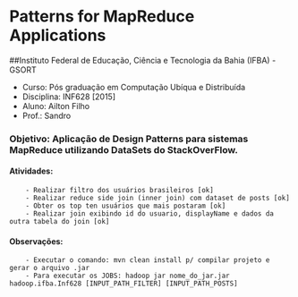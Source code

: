 # Patterns for MapReduce Applications

##Instituto Federal de Educação, Ciência e Tecnologia da Bahia (IFBA) - GSORT
 - Curso: Pós graduação em Computação Ubíqua e Distribuída
 - Disciplina: INF628 [2015] 
 - Aluno: Ailton Filho 
 - Prof.: Sandro
  
### Objetivo: Aplicação de Design Patterns para sistemas MapReduce utilizando DataSets do StackOverFlow.
#### Atividades:
  
  		- Realizar filtro dos usuários brasileiros [ok]
  		- Realizar reduce side join (inner join) com dataset de posts [ok]
  		- Obter os top ten usuários que mais postaram [ok]
  		- Realizar join exibindo id do usuario, displayName e dados da outra tabela do join [ok]
  
#### Observações: 
  		- Executar o comando: mvn clean install p/ compilar projeto e gerar o arquivo .jar
  		- Para executar os JOBS: hadoop jar nome_do_jar.jar hadoop.ifba.Inf628 [INPUT_PATH_FILTER] [INPUT_PATH_POSTS]
 
